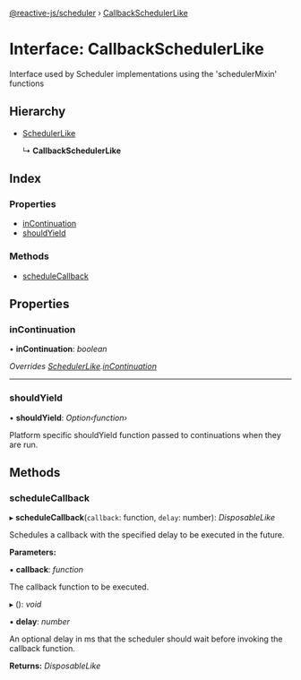 [@reactive-js/scheduler](../README.md) › [CallbackSchedulerLike](callbackschedulerlike.md)

# Interface: CallbackSchedulerLike

Interface used by Scheduler implementations using the 'schedulerMixin' functions

## Hierarchy

* [SchedulerLike](schedulerlike.md)

  ↳ **CallbackSchedulerLike**

## Index

### Properties

* [inContinuation](callbackschedulerlike.md#incontinuation)
* [shouldYield](callbackschedulerlike.md#shouldyield)

### Methods

* [scheduleCallback](callbackschedulerlike.md#schedulecallback)

## Properties

###  inContinuation

• **inContinuation**: *boolean*

*Overrides [SchedulerLike](schedulerlike.md).[inContinuation](schedulerlike.md#incontinuation)*

___

###  shouldYield

• **shouldYield**: *Option‹function›*

Platform specific shouldYield function passed to continuations when they are run.

## Methods

###  scheduleCallback

▸ **scheduleCallback**(`callback`: function, `delay`: number): *DisposableLike*

Schedules a callback with the specified delay to be executed in the future.

**Parameters:**

▪ **callback**: *function*

The callback function to be executed.

▸ (): *void*

▪ **delay**: *number*

An optional delay in ms that the scheduler should wait
before invoking the callback function.

**Returns:** *DisposableLike*
